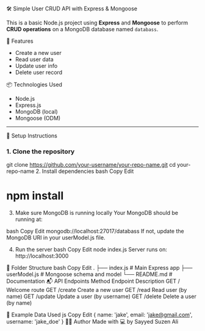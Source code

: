 🛠️ Simple User CRUD API with Express & Mongoose

This is a basic Node.js project using **Express** and **Mongoose** to perform **CRUD operations** on a MongoDB database named `databass`.

🚀 Features

- Create a new user
- Read user data
- Update user info
- Delete user record

 📦 Technologies Used

- Node.js
- Express.js
- MongoDB (local)
- Mongoose (ODM)

---

 🔧 Setup Instructions

### 1. Clone the repository


git clone https://github.com/your-username/your-repo-name.git
cd your-repo-name
2. Install dependencies
bash
Copy
Edit
# npm install
3. Make sure MongoDB is running locally
Your MongoDB should be running at:

bash
Copy
Edit
mongodb://localhost:27017/databass
If not, update the MongoDB URI in your userModel.js file.

4. Run the server
bash
Copy
Edit
node index.js
Server runs on: http://localhost:3000

📁 Folder Structure
bash
Copy
Edit
.
├── index.js         # Main Express app
├── userModel.js     # Mongoose schema and model
└── README.md        # Documentation
📬 API Endpoints
Method	Endpoint	Description
GET	/	Welcome route
GET	/create	Create a new user
GET	/read	Read user (by name)
GET	/update	Update a user (by username)
GET	/delete	Delete a user (by name)

📌 Example Data Used
js
Copy
Edit
{
  name: 'jake',
  email: 'jake@gmail.com',
  username: 'jake_doe'
}
👨‍💻 Author
Made with 💻 by Sayyed Suzen Ali
